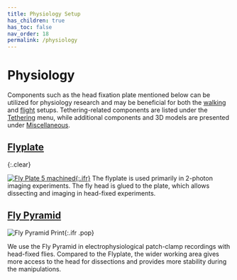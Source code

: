 ```yaml
---
title: Physiology Setup
has_children: true
has_toc: false
nav_order: 18
permalink: /physiology
---
```

# Physiology

Components such as the head fixation plate mentioned below can be utilized for physiology research and may be beneficial for both the [walking]({{site.baseurl}}/walking) and [flight]({{site.baseurl}}/flight) setups. Tethering-related components are listed under the [Tethering]({{site.baseurl}}/tether) menu, while additional components and 3D models are presented under [Miscellaneous]({{site.baseurl}}/miscellaneous).

## [Flyplate]({{site.baseurl}}/physiology/flyplate)

{:.clear}

[![Fly Plate 5 machined]({{site.baseurl}}/assets/img/Physiology-Setup/Flyplate/Flyplate5.png){:.ifr}]({{site.baseurl}}/physiology/flyplate)
The flyplate is used primarily in 2-photon imaging experiments. The fly head is glued to the plate, which allows dissecting and imaging in head-fixed experiments.

## [Fly Pyramid]({{site.baseurl}}/physiology/flypyramid)

![Fly Pyramid Print]({{site.baseurl}}/assets/img/Physiology-Setup/Fly-Pyramid/Fly-Pyramid_S.png){:.ifr .pop}

We use the Fly Pyramid in electrophysiological patch-clamp recordings with head-fixed flies. Compared to the Flyplate, the wider working area gives more access to the head for dissections and provides more stability during the manipulations.

